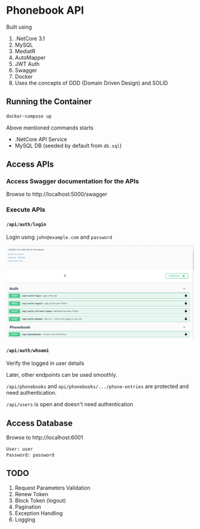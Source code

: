 # Phonebook API

Built using
1. .NetCore 3.1
2. MySQL
3. MediatR
4. AutoMapper
5. JWT Auth
6. Swagger
7. Docker
8. Uses the concepts of DDD (Domain Driven Design) and SOLID

## Running the Container

```bash
docker-compose up
```

Above mentioned commands starts
- .NetCore API Service
-  MySQL DB (seeded by default from `db.sql`)

## Access APIs

### Access Swagger documentation for the APIs

Browse to http://localhost:5000/swagger

### Execute APIs

#### `/api/auth/login`

Login using `john@example.com` and `password`

![Recording Auth](assets/Recording-Auth.gif)

#### `/api/auth/whoami`

Verify the logged in user details

Later, other endpoints can be used smoothly.

`/api/phonebooks` and `api/phonebooks/.../phone-entries` are protected and need authentication.

`/api/users` is open and doesn't need authentication

## Access Database

Browse to http://localhost:6001

    User: user
    Password: password

## TODO

1. Request Parameters Validation
2. Renew Token
3. Block Token (logout)
4. Pagination
5. Exception Handling
6. Logging
